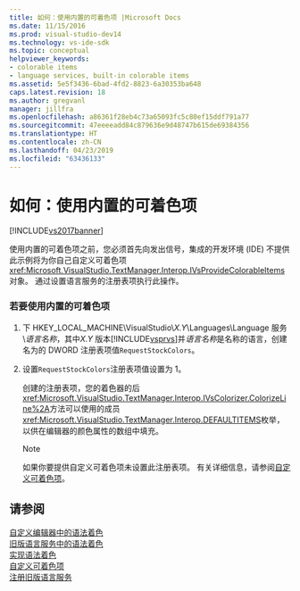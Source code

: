 ```yaml
---
title: 如何：使用内置的可着色项 |Microsoft Docs
ms.date: 11/15/2016
ms.prod: visual-studio-dev14
ms.technology: vs-ide-sdk
ms.topic: conceptual
helpviewer_keywords:
- colorable items
- language services, built-in colorable items
ms.assetid: 5e5f3436-6bad-4fd2-8823-6a30353ba648
caps.latest.revision: 18
ms.author: gregvanl
manager: jillfra
ms.openlocfilehash: a86361f28eb4c73a65093fc5c80ef15ddf791a77
ms.sourcegitcommit: 47eeeeadd84c879636e9d48747b615de69384356
ms.translationtype: HT
ms.contentlocale: zh-CN
ms.lasthandoff: 04/23/2019
ms.locfileid: "63436133"
---
```

# <a name="how-to-use-built-in-colorable-items"></a>如何：使用内置的可着色项
[!INCLUDE[vs2017banner](../../includes/vs2017banner.md)]

使用内置的可着色项之前，您必须首先向发出信号，集成的开发环境 (IDE) 不提供此示例将为你自己自定义可着色项<xref:Microsoft.VisualStudio.TextManager.Interop.IVsProvideColorableItems>对象。 通过设置语言服务的注册表项执行此操作。  
  
### <a name="to-use-built-in-colorable-items"></a>若要使用内置的可着色项  
  
1. 下 HKEY_LOCAL_MACHINE\VisualStudio\\*X.Y*\Languages\Language 服务\\*语言名称*，其中*X.Y* 版本[!INCLUDE[vsprvs](../../includes/vsprvs-md.md)]并*语言名称*是名称的语言，创建名为的 DWORD 注册表项值`RequestStockColors`。  
  
2. 设置`RequestStockColors`注册表项值设置为 1。  
  
     创建的注册表项，您的着色器的后<xref:Microsoft.VisualStudio.TextManager.Interop.IVsColorizer.ColorizeLine%2A>方法可以使用的成员<xref:Microsoft.VisualStudio.TextManager.Interop.DEFAULTITEMS>枚举，以供在编辑器的颜色属性的数组中填充。  
  
    > [!NOTE]
    > 如果你要提供自定义可着色项未设置此注册表项。 有关详细信息，请参阅[自定义可着色项](../../extensibility/internals/custom-colorable-items.md)。  
  
## <a name="see-also"></a>请参阅  
 [自定义编辑器中的语法着色](../../extensibility/syntax-coloring-in-custom-editors.md)   
 [旧版语言服务中的语法着色](../../extensibility/internals/syntax-coloring-in-a-legacy-language-service.md)   
 [实现语法着色](../../extensibility/internals/implementing-syntax-coloring.md)   
 [自定义可着色项](../../extensibility/internals/custom-colorable-items.md)   
 [注册旧版语言服务](../../extensibility/internals/registering-a-legacy-language-service2.md)
